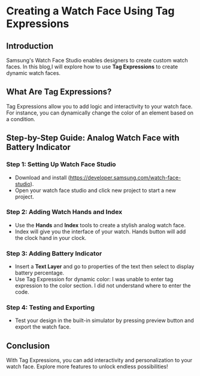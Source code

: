 # Creating a Watch Face Using Tag Expressions

## Introduction
Samsung's Watch Face Studio enables designers to create custom watch faces. In this blog,I will explore how to use **Tag Expressions** to create dynamic watch faces.

## What Are Tag Expressions?
Tag Expressions allow you to add logic and interactivity to your watch face. For instance, you can dynamically change the color of an element based on a condition.

## Step-by-Step Guide: Analog Watch Face with Battery Indicator
### Step 1: Setting Up Watch Face Studio
- Download and install (https://developer.samsung.com/watch-face-studio).
- Open your watch face studio and  click new project to start a new project.

### Step 2: Adding Watch Hands and Index
- Use the **Hands** and **Index** tools to create a stylish analog watch face.
- Index will give you the interface of your watch. Hands button will add the clock hand in your clock.

### Step 3: Adding Battery Indicator
- Insert a **Text Layer** and go to properties of the text then select to display battery percentage.
- Use Tag Expression for dynamic color: I was unable to enter tag expression to the color section. I did not understand where to enter the code.


### Step 4: Testing and Exporting
- Test your design in the built-in simulator by pressing preview button and export the watch face.

## Conclusion
With Tag Expressions, you can add interactivity and personalization to your watch face. Explore more features to unlock endless possibilities!


